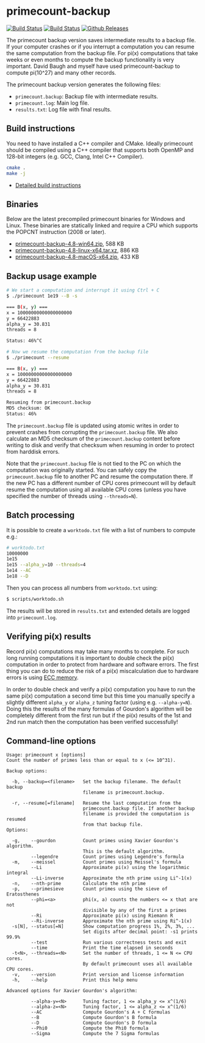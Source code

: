 # primecount-backup

[![Build Status](https://travis-ci.org/kimwalisch/primecount.svg)](https://travis-ci.org/kimwalisch/primecount)
[![Build Status](https://ci.appveyor.com/api/projects/status/github/kimwalisch/primecount?branch=master&svg=true)](https://ci.appveyor.com/project/kimwalisch/primecount)
[![Github Releases](https://img.shields.io/github/release/kimwalisch/primecount.svg)](https://github.com/kimwalisch/primecount/releases)

The primecount backup version saves intermediate results to a backup file.
If your computer crashes or if you interrupt a computation you can resume
the same computation from the backup file. For pi(x) computations that
take weeks or even months to compute the backup functionality is very
important. David Baugh and myself have used primecount-backup to compute
pi(10^27) and many other records.

The primecount backup version generates the following files:

* ```primecount.backup```: Backup file with intermediate results.
* ```primecount.log```: Main log file.
* ```results.txt```: Log file with final results.

## Build instructions

You need to have installed a C++ compiler and CMake. Ideally
primecount should be compiled using a C++ compiler that supports both
OpenMP and 128-bit integers (e.g. GCC, Clang, Intel C++ Compiler).

```sh
cmake .
make -j
```

* [Detailed build instructions](doc/BUILD.md)

## Binaries

Below are the latest precompiled primecount binaries for
Windows and Linux. These binaries are statically linked and
require a CPU which supports the POPCNT instruction (2008 or
later).

* [primecount-backup-4.8-win64.zip](https://github.com/kimwalisch/primecount/releases/download/v4.8-backup/primecount-backup-4.8-win64.zip), 588 KB
* [primecount-backup-4.8-linux-x64.tar.xz](https://github.com/kimwalisch/primecount/releases/download/v4.8-backup/primecount-backup-4.8-linux-x64.tar.xz), 886 KB
* [primecount-backup-4.8-macOS-x64.zip](https://github.com/kimwalisch/primecount/releases/download/v4.8-backup/primecount-backup-4.8-macOS-x64.zip), 433 KB

## Backup usage example

```sh
# We start a computation and interrupt it using Ctrl + C
$ ./primecount 1e19 --B -s

=== B(x, y) ===
x = 10000000000000000000
y = 66422883
alpha_y = 30.831
threads = 8

Status: 46%^C
```

```sh
# Now we resume the computation from the backup file
$ ./primecount --resume

=== B(x, y) ===
x = 10000000000000000000
y = 66422883
alpha_y = 30.831
threads = 8

Resuming from primecount.backup
MD5 checksum: OK
Status: 46%
```

The ```primecount.backup``` file is updated using atomic writes in order to
prevent crashes from corrupting the ```primecount.backup``` file. We also
calculate an MD5 checksum of the  ```primecount.backup``` content before writing
to disk and verify that checksum when resuming in order to protect from
harddisk errors.

Note that the ```primecount.backup``` file is not tied to the PC on which the
computation was originally started. You can safely copy the
```primecount.backup``` file to another PC and resume the computation there.
If the new PC has a different number of CPU cores primecount will by default
resume the computation using all available CPU cores (unless you have
specified the number of threads using ```--threads=N```).

## Batch processing

It is possible to create a ```worktodo.txt``` file with a list of
numbers to compute e.g.:

```sh
# worktodo.txt
10000000
1e15
1e15 --alpha_y=10 --threads=4
1e14 --AC
1e18 --D
```

Then you can process all numbers from ```worktodo.txt``` using:

```sh
$ scripts/worktodo.sh
```

The results will be stored in ```results.txt``` and extended
details are logged into ```primecount.log```.

## Verifying pi(x) results

Record pi(x) computations may take many months to complete. For such long
running computations it is important to double check the pi(x) computation in
order to protect from hardware and software errors. The first thing you can do
to reduce the risk of a pi(x) miscalculation due to hardware errors is using
[ECC memory](https://en.wikipedia.org/wiki/ECC_memory).

In order to double check and verify a pi(x) computation you have to run the
same pi(x) computation a second time but this time you manually specify a slightly
different ```alpha_y``` or ```alpha_z``` tuning factor (using e.g. ```--alpha-y=N```).
Doing this the results of the many formulas of Gourdon's algorithm will be
completely different from the first run but if the pi(x) results of the 1st and
2nd run match then the computation has been verified successfully!

## Command-line options

```
Usage: primecount x [options]
Count the number of primes less than or equal to x (<= 10^31).

Backup options:

  -b, --backup=<filename>   Set the backup filename. The default backup
                            filename is primecount.backup.

  -r, --resume[=filename]   Resume the last computation from the
                            primecount.backup file. If another backup
                            filename is provided the computation is resumed
                            from that backup file.
Options:

  -g,    --gourdon          Count primes using Xavier Gourdon's algorithm.
                            This is the default algorithm.
         --legendre         Count primes using Legendre's formula
  -m,    --meissel          Count primes using Meissel's formula
         --Li               Approximate pi(x) using the logarithmic integral
         --Li-inverse       Approximate the nth prime using Li^-1(x)
  -n,    --nth-prime        Calculate the nth prime
  -p,    --primesieve       Count primes using the sieve of Eratosthenes
         --phi=<a>          phi(x, a) counts the numbers <= x that are not
                            divisible by any of the first a primes
         --Ri               Approximate pi(x) using Riemann R
         --Ri-inverse       Approximate the nth prime using Ri^-1(x)
  -s[N], --status[=N]       Show computation progress 1%, 2%, 3%, ...
                            Set digits after decimal point: -s1 prints 99.9%
         --test             Run various correctness tests and exit
         --time             Print the time elapsed in seconds
  -t<N>, --threads=<N>      Set the number of threads, 1 <= N <= CPU cores.
                            By default primecount uses all available CPU cores.
  -v,    --version          Print version and license information
  -h,    --help             Print this help menu

Advanced options for Xavier Gourdon's algorithm:

         --alpha-y=<N>      Tuning factor, 1 <= alpha_y <= x^(1/6)
         --alpha-z=<N>      Tuning factor, 1 <= alpha_z <= x^(1/6)
         --AC               Compute Gourdon's A + C formulas
         --B                Compute Gourdon's B formula
         --D                Compute Gourdon's D formula
         --Phi0             Compute the Phi0 formula
         --Sigma            Compute the 7 Sigma formulas
```
